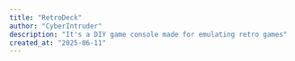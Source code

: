 ```yaml
---
title: "RetroDeck"
author: "CyberIntruder"
description: "It's a DIY game console made for emulating retro games"
created_at: "2025-06-11"
---
```

